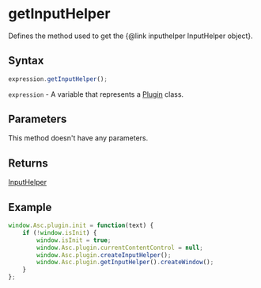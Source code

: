 # getInputHelper

Defines the method used to get the &#123;@link inputhelper InputHelper object&#125;.

## Syntax

```javascript
expression.getInputHelper();
```

`expression` - A variable that represents a [Plugin](../Plugin.md) class.

## Parameters

This method doesn't have any parameters.

## Returns

[InputHelper](../../InputHelper/InputHelper.md)

## Example

```javascript
window.Asc.plugin.init = function(text) {
    if (!window.isInit) {
        window.isInit = true;
        window.Asc.plugin.currentContentControl = null;
        window.Asc.plugin.createInputHelper();
        window.Asc.plugin.getInputHelper().createWindow();
    }
};
```
